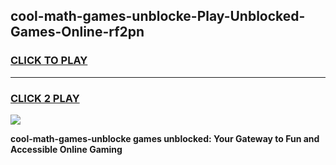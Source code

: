 
## cool-math-games-unblocke-Play-Unblocked-Games-Online-rf2pn
<h3>
<a href="https://premium76.site?title=cool-math-games-unblocke&ref=25A">CLICK TO PLAY</a></h3>
<hr>

<h3>
<a href="https://premium76.site?title=cool-math-games-unblocke&ref=25A">CLICK 2 PLAY</a>
  
</h3>

<a href="https://premium76.site?title=cool-math-games-unblocke&ref=25A"><img src="https://clearcache.store/games.png"></a>


**cool-math-games-unblocke games unblocked: Your Gateway to Fun and Accessible Online Gaming**
